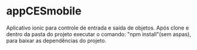 # appCESmobile
Aplicativo ionic para controle de entrada e saída de objetos.
Após clone e dentro da pasta do projeto executar o comando: "npm install"(sem aspas), para baixar as dependências do projeto.
